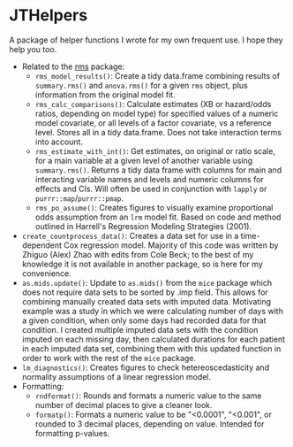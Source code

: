 # JTHelpers

A package of helper functions I wrote for my own frequent use. I hope they help you too.

* Related to the [rms](https://cran.r-project.org/web/packages/rms/rms.pdf) package:
    * `rms_model_results()`: Create a tidy data.frame combining results of `summary.rms()` and `anova.rms()` for a given `rms` object, plus information from the original model fit.
    * `rms_calc_comparisons()`: Calculate estimates (XB or hazard/odds ratios, depending on model
    type) for specified values of a numeric model covariate, or all levels of a factor covariate, vs
    a reference level. Stores all in a tidy data.frame. Does not take interaction terms into account.
    * `rms_estimate_with_int()`: Get estimates, on original or ratio scale, for a main variable at a
    given level of another variable using `summary.rms()`. Returns a tidy data frame with columns
    for main and interacting variable names and levels and numeric columns for effects and CIs. Will
    often be used in conjunction with `lapply` or `purrr::map`/`purrr::pmap`.
    * `rms_po_assume()`: Creates figures to visually examine proportional odds assumption from an
    `lrm` model fit. Based on code and method outlined in Harrell's Regression Modeling Strategies
    (2001).
* `create_countprocess_data()`: Creates a data set for use in a time-dependent Cox regression model.
Majority of this code was written by Zhiguo (Alex) Zhao with edits from Cole Beck; to the best of my
knowledge it is not available in another package, so is here for my convenience.
* `as.mids.update()`: Update to `as.mids()` from the `mice` package which does not require data sets
to be sorted by .imp field. This allows for combining manually created data sets with imputed data.
Motivating example was a study in which we were calculating number of days with a given condition,
when only some days had recorded data for that condition. I created multiple imputed data sets with
the condition imputed on each missing day, then calculated durations for each patient in each 
imputed data set, combining them with this updated function in order to work with the rest of the
`mice` package.
* `lm_diagnostics()`: Creates figures to check hetereoscedasticity and normality assumptions of a
linear regression model.
* Formatting:
    * `rndformat()`: Rounds and formats a numeric value to the same number of decimal places to give
    a cleaner look.
    * `formatp()`: Formats a numeric value to be "<0.0001", "<0.001", or rounded to 3 decimal
    places, depending on value. Intended for formatting p-values.
